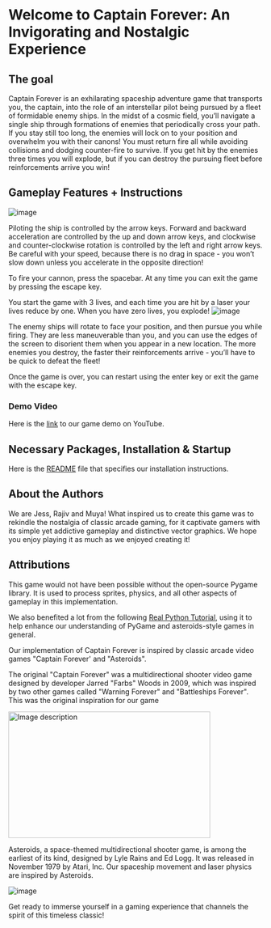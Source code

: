 # Welcome to Captain Forever: An Invigorating and Nostalgic Experience

## The goal
Captain Forever is an exhilarating spaceship adventure game that transports you, the captain, into the role of an interstellar pilot being pursued by a fleet of formidable enemy ships. In the midst of a cosmic field, you’ll navigate a single ship through formations of enemies that periodically cross your path. If you stay still too long, the enemies will lock on to your position and overwhelm you with their canons! You must return fire all while avoiding collisions and dodging counter-fire to survive. If you get hit by the enemies three times you will explode, but if you can destroy the pursuing fleet before reinforcements arrive you win!

## Gameplay Features + Instructions
![image](https://user-images.githubusercontent.com/37748104/236016911-d672440c-9b2a-4a98-837a-ca9be0f19430.png)

Piloting the ship is controlled by the arrow keys. Forward and backward acceleration are controlled by the up and down arrow keys, and clockwise and counter-clockwise rotation is controlled by the left and right arrow keys. Be careful with your speed, because there is no drag in space - you won’t slow down unless you accelerate in the opposite direction!

To fire your cannon, press the spacebar. At any time you can exit the game by pressing the escape key. 

You start the game with 3 lives, and each time you are hit by a laser your lives reduce by one. When you have zero lives, you explode!
![image](https://user-images.githubusercontent.com/37748104/236017078-cbfa4f49-d926-4683-a4c0-26b5daf8d9ba.png)

The enemy ships will rotate to face your position, and then pursue you while firing. They are less maneuverable than you, and you can use the edges of the screen to disorient them when you appear in a new location. The more enemies you destroy, the faster their reinforcements arrive - you’ll have to be quick to defeat the fleet!

Once the game is over, you can restart using the enter key or exit the game with the escape key.

### Demo Video

Here is the [link](https://youtu.be/wVo04BFmMro) to our game demo on YouTube.

## Necessary Packages, Installation & Startup

Here is the [README]( https://github.com/olincollege/captain_forever/blob/main/README.md) file that specifies our installation instructions.


## About the Authors
We are Jess, Rajiv and Muya! What inspired us to create this game was to rekindle the nostalgia of classic arcade gaming, for it captivate gamers with its simple yet addictive gameplay and distinctive vector graphics. We hope you enjoy playing it as much as we enjoyed creating it!

## Attributions 

This game would not have been possible without the open-source Pygame library. It is used to process sprites, physics, and all other aspects of gameplay in this implementation. 

We also benefited a lot from the following [Real Python Tutorial](https://realpython.com/asteroids-game-python/), using it to help enhance our understanding of PyGame and asteroids-style games in general.

Our implementation of Captain Forever is inspired by classic arcade video games "Captain Forever' and "Asteroids". 

The original "Captain Forever" was a multidirectional shooter video game designed by developer Jarred "Farbs" Woods in 2009, which was inspired by two other games called "Warning Forever" and "Battleships Forever". This was the original inspiration for our game


<img src="https://user-images.githubusercontent.com/37748104/236016086-2e6b0542-e513-4dc0-8685-2682b915f28e.png" alt="Image description" width="400" height="250">




Asteroids, a space-themed multidirectional shooter game, is among the earliest of its kind, designed by Lyle Rains and Ed Logg. It was released in November 1979 by Atari, Inc. Our spaceship movement and laser physics are inspired by Asteroids. 

![image](https://user-images.githubusercontent.com/123486956/235954103-451fbeb5-8519-458e-81be-ce100e5abb95.png)


Get ready to immerse yourself in a gaming experience that channels the spirit of this timeless classic!

